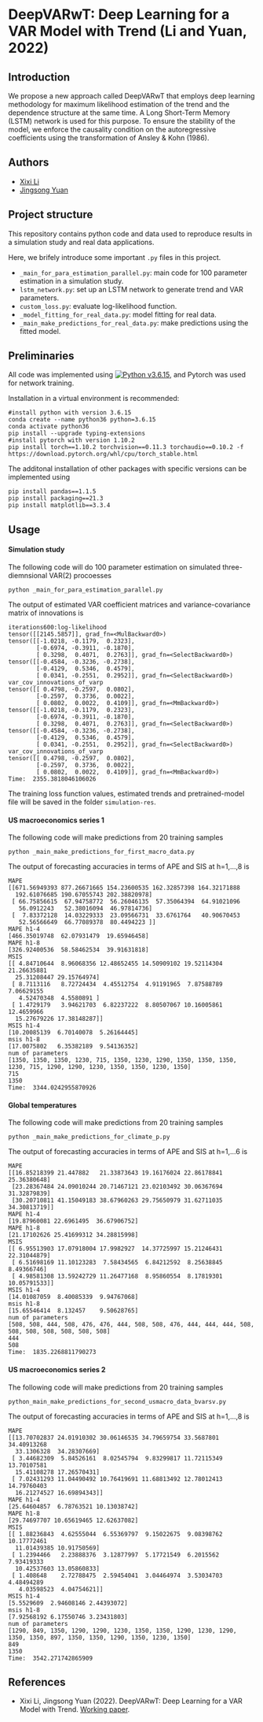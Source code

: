# DeepVARwT: Deep Learning for a VAR Model with Trend (Li and Yuan, 2022)
## Introduction
We propose a new approach called DeepVARwT that employs deep learning methodology for maximum likelihood estimation of the trend and the dependence structure at the same time. A Long Short-Term Memory (LSTM) network is used for this purpose. To ensure the stability of the model, we enforce the causality condition on the autoregressive coefficients using the transformation of Ansley & Kohn (1986). 

Authors
-------

-   [Xixi Li](https://lixixibj.github.io/)
-   [Jingsong Yuan](https://www.research.manchester.ac.uk/portal/jingsong.yuan.html)

## Project structure
This repository contains python code and data used to reproduce results in a simulation study and real data applications.

Here, we brifely introduce some important `.py` files in this project.

- `_main_for_para_estimation_parallel.py`: main code for 100 parameter estimation in a simulation study.
- `lstm_network.py`: set up an LSTM network to generate trend and VAR parameters.
- `custom_loss.py`: evaluate log-likelihood function.
- `_model_fitting_for_real_data.py`: model fitting for real data.
- `_main_make_predictions_for_real_data.py`: make predictions using the fitted model.


## Preliminaries
All code was implemented using 
[![Python v3.6.15](https://img.shields.io/badge/python-v3.6.15-blue.svg)](https://www.python.org/downloads/release/python-3615/), and Pytorch was used for network training.

Installation in a virtual environment is recommended:
```
#install python with version 3.6.15
conda create --name python36 python=3.6.15
conda activate python36
pip install --upgrade typing-extensions
#install pytorch with version 1.10.2
pip install torch==1.10.2 torchvision==0.11.3 torchaudio==0.10.2 -f https://download.pytorch.org/whl/cpu/torch_stable.html

```

The additonal installation of other packages with specific versions can be implemented using
```
pip install pandas==1.1.5 
pip install packaging==21.3 
pip install matplotlib==3.3.4
```
## Usage
#### Simulation study
The following code will do 100 parameter estimation on simulated three-diemnsional VAR(2) procoesses
```
python _main_for_para_estimation_parallel.py
```
The output of estimated VAR coefficient matrices and variance-covariance matrix of innovations is 
```
iterations600:log-likelihood
tensor([[2145.5857]], grad_fn=<MulBackward0>)
tensor([[-1.0218, -0.1179,  0.2323],
        [-0.6974, -0.3911, -0.1870],
        [ 0.3298,  0.4071,  0.2763]], grad_fn=<SelectBackward0>)
tensor([[-0.4584, -0.3236, -0.2738],
        [-0.4129,  0.5346,  0.4579],
        [ 0.0341, -0.2551,  0.2952]], grad_fn=<SelectBackward0>)
var_cov_innovations_of_varp
tensor([[ 0.4798, -0.2597,  0.0802],
        [-0.2597,  0.3736,  0.0022],
        [ 0.0802,  0.0022,  0.4109]], grad_fn=<MmBackward0>)
tensor([[-1.0218, -0.1179,  0.2323],
        [-0.6974, -0.3911, -0.1870],
        [ 0.3298,  0.4071,  0.2763]], grad_fn=<SelectBackward0>)
tensor([[-0.4584, -0.3236, -0.2738],
        [-0.4129,  0.5346,  0.4579],
        [ 0.0341, -0.2551,  0.2952]], grad_fn=<SelectBackward0>)
var_cov_innovations_of_varp
tensor([[ 0.4798, -0.2597,  0.0802],
        [-0.2597,  0.3736,  0.0022],
        [ 0.0802,  0.0022,  0.4109]], grad_fn=<MmBackward0>)
Time:  2355.3818046106026
```
The training loss function values, estimated trends and pretrained-model file will be saved in the folder `simulation-res`.
#### US macroeconomics series 1
The following code will make predictions from 20 training samples
```
python _main_make_predictions_for_first_macro_data.py
```
The output of forecasting accuracies in terms of APE and SIS at h=1,...,8 is 
```
MAPE
[[671.56949393 877.26671665 154.23600535 162.32857398 164.32171888
  192.61076685 190.67055743 202.38820978]
 [ 66.75856615  67.94758772  56.26046135  57.35064394  64.91021096
   56.0912243   52.38016094  46.97814736]
 [  7.83372128  14.03229333  23.09566731  33.6761764   40.90670453
   52.56566649  66.77089378  80.4494223 ]]
MAPE h1-4
[466.35019748  62.07931479  19.65946458]
MAPE h1-8
[326.92400536  58.58462534  39.91631818]
MSIS
[[ 4.84710644  8.96068356 12.48652455 14.50909102 19.52114304 21.26635881
  25.31208447 29.15764974]
 [ 8.7113116   8.72724434  4.45512754  4.91191965  7.87588789  7.06629155
   4.52470348  4.5580891 ]
 [ 1.4729179   3.94621703  6.82237222  8.80507067 10.16005861 12.4659966
  15.27679226 17.38148287]]
MSIS h1-4
[10.20085139  6.70140078  5.26164445]
msis h1-8
[17.0075802   6.35382189  9.54136352]
num of parameters
[1350, 1350, 1350, 1230, 715, 1350, 1230, 1290, 1350, 1350, 1350, 1230, 715, 1290, 1290, 1230, 1350, 1350, 1230, 1350]
715
1350
Time:  3344.0242955870926
```

#### Global temperatures
The following code will make predictions from 20 training samples
```
python _main_make_predictions_for_climate_p.py
```
The output of forecasting accuracies in terms of APE and SIS at h=1,...6 is 
```
MAPE
[[16.85218399 21.447882   21.33873643 19.16176024 22.86178841 25.36380648]
 [23.28367484 24.09010244 20.71467121 23.02103492 30.06367694 31.32879839]
 [30.20710811 41.15049183 38.67960263 29.75650979 31.62711035 34.30813719]]
MAPE h1-4
[19.87960081 22.6961495  36.67906752]
MAPE h1-8
[21.17102626 25.41699312 34.28815998]
MSIS
[[ 6.95513903 17.07918004 17.9982927  14.37725997 15.21246431 22.31044879]
 [ 6.51698169 11.10123283  7.58434565  6.84212592  8.25638845  8.49366746]
 [ 4.98581308 13.59242729 11.26477168  8.95860554  8.17819301 10.05791533]]
MSIS h1-4
[14.01087059  8.40085339  9.94767068]
msis h1-8
[15.65546414  8.132457    9.50628765]
num of parameters
[508, 508, 444, 508, 476, 476, 444, 508, 508, 476, 444, 444, 444, 508, 508, 508, 508, 508, 508, 508]
444
508
Time:  1835.2268811790273
```

#### US macroeconomics series 2
The following code will make predictions from 20 training samples
```
python_main_make_predictions_for_second_usmacro_data_bvarsv.py
```
The output of forecasting accuracies in terms of APE and SIS at h=1,...,8 is 
```
MAPE
[[13.70702837 24.01910302 30.06146535 34.79659754 33.5687801  34.40913268
  33.1306328  34.28307669]
 [ 3.44682309  5.84526161  8.02545794  9.83299817 11.72115349 13.70107581
  15.41108278 17.26570431]
 [ 7.02431293 11.04490492 10.76419691 11.68813492 12.78012413 14.79760403
  16.21274527 16.69894343]]
MAPE h1-4
[25.64604857  6.78763521 10.13038742]
MAPE h1-8
[29.74697707 10.65619465 12.62637082]
MSIS
[[ 1.88236843  4.62555044  6.55369797  9.15022675  9.08398762 10.17772461
  11.01439385 10.91750569]
 [ 1.2394466   2.23888376  3.12877997  5.17721549  6.2015562   7.93419333
  10.42537603 13.05860833]
 [ 1.408648    2.72788475  2.59454041  3.04464974  3.53034703  4.48494289
   4.03598523  4.04754621]]
MSIS h1-4
[5.5529609  2.94608146 2.44393072]
msis h1-8
[7.92568192 6.17550746 3.23431803]
num of parameters
[1290, 849, 1350, 1290, 1290, 1230, 1350, 1350, 1290, 1230, 1290, 1350, 1350, 897, 1350, 1350, 1290, 1350, 1230, 1350]
849
1350
Time:  3542.271742865909
```

References
----------

- Xixi Li, Jingsong Yuan (2022).  DeepVARwT: Deep Learning for a VAR Model with Trend.  [Working paper](https://arxiv.org/abs/2209.10587).



